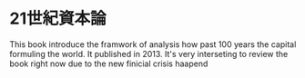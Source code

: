 # 21世紀資本論
 This book introduce the framwork of analysis how past 100 years the capital formuling the world.
 It published in 2013. It's very interseting  to review the book right now due to the new finicial crisis haapend 
<!--stackedit_data:
eyJoaXN0b3J5IjpbMTA4MDUyOTE1MV19
-->